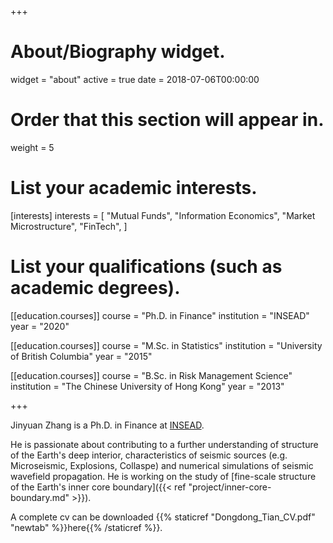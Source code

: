 +++
# About/Biography widget.
widget = "about"
active = true
date = 2018-07-06T00:00:00

# Order that this section will appear in.
weight = 5

# List your academic interests.
[interests]
  interests = [
    "Mutual Funds",
    "Information Economics",
    "Market Microstructure",
    "FinTech",
  ]

# List your qualifications (such as academic degrees).
[[education.courses]]
  course = "Ph.D. in Finance"
  institution = "INSEAD"
  year = "2020"

[[education.courses]]
  course = "M.Sc. in Statistics"
  institution = "University of British Columbia"
  year = "2015"

[[education.courses]]
  course = "B.Sc. in Risk Management Science"
  institution = "The Chinese University of Hong Kong"
  year = "2013"

+++

Jinyuan Zhang is a Ph.D. in Finance at
[INSEAD](https://www.insead.edu/).

He is passionate about contributing to a further understanding of structure
of the Earth's deep interior, characteristics of seismic sources
(e.g. Microseismic, Explosions, Collaspe) and numerical simulations of seismic wavefield propagation.
He is working on the study of
[fine-scale structure of the Earth's inner core boundary]({{< ref "project/inner-core-boundary.md" >}}).


A complete cv can be downloaded {{% staticref "Dongdong_Tian_CV.pdf" "newtab" %}}here{{% /staticref %}}.
